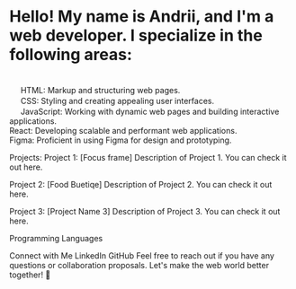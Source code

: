

<h1> Hello! My name is Andrii, and I'm a web developer. I specialize in the following areas:</h1> </br>
<img src="https://cdn.jsdelivr.net/gh/devicons/devicon/icons/html5/html5-original-wordmark.svg" width="16" height="16"/>
HTML: Markup and structuring web pages.<br/>
<img src="https://cdn.jsdelivr.net/gh/devicons/devicon/icons/css3/css3-original-wordmark.svg" width="16" height="16"/>
CSS: Styling and creating appealing user interfaces.<br/>
<img src="https://cdn.jsdelivr.net/gh/devicons/devicon/icons/javascript/javascript-original.svg" width="16" height="16"/>
JavaScript: Working with dynamic web pages and building interactive applications.<br/>
React: Developing scalable and performant web applications.<br/>
Figma: Proficient in using Figma for design and prototyping.<br/>


Projects:
Project 1: [Focus frame]
Description of Project 1. You can check it out here.


Project 2: [Food Buetiqe]
Description of Project 2. You can check it out here.


Project 3: [Project Name 3]
Description of Project 3. You can check it out here.


Programming Languages

Connect with Me
LinkedIn
GitHub
Feel free to reach out if you have any questions or collaboration proposals. Let's make the web world better together! 🚀
